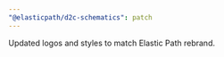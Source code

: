 ```yaml
---
"@elasticpath/d2c-schematics": patch
---
```


Updated logos and styles to match Elastic Path rebrand.
